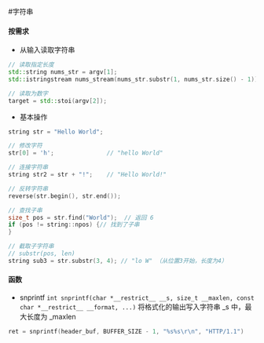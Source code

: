 #字符串 
#### 按需求
- 从输入读取字符串
```cpp
// 读取指定长度
std::string nums_str = argv[1];
std::istringstream nums_stream(nums_str.substr(1, nums_str.size() - 1));

// 读取为数字
target = std::stoi(argv[2]);
```
- 基本操作
```cpp
string str = "Hello World";

// 修改字符
str[0] = 'h';               // "hello World"

// 连接字符串
string str2 = str + "!";    // "Hello World!"

// 反转字符串
reverse(str.begin(), str.end()); 

// 查找子串
size_t pos = str.find("World");  // 返回 6
if (pos != string::npos) {// 找到了子串
}

// 截取子字符串
// substr(pos, len)
string sub3 = str.substr(3, 4); // "lo W" （从位置3开始，长度为4）
```
#### 函数
- snprintf
`int snprintf(char *__restrict__ __s, size_t __maxlen, const char *__restrict__ __format, ...)`
将格式化的输出写入字符串 \_s 中，最大长度为 \_maxlen
```cpp
ret = snprintf(header_buf, BUFFER_SIZE - 1, "%s%s\r\n", "HTTP/1.1")
```
